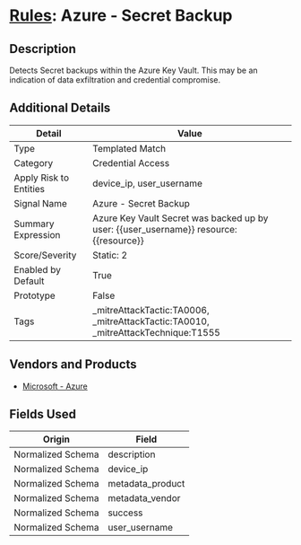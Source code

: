 # [Rules](README.md): Azure - Secret Backup

## Description
Detects Secret backups within the Azure Key Vault. This may be an indication of data exfiltration and credential compromise.

## Additional Details
|Detail|Value|
|----|----|
|Type|Templated Match|
|Category|Credential Access|
|Apply Risk to Entities|device_ip, user_username|
|Signal Name|Azure - Secret Backup|
|Summary Expression|Azure Key Vault Secret was backed up by user: {{user_username}} resource: {{resource}}|
|Score/Severity|Static: 2|
|Enabled by Default|True|
|Prototype|False|
|Tags|_mitreAttackTactic:TA0006, _mitreAttackTactic:TA0010, _mitreAttackTechnique:T1555|
## Vendors and Products
- [Microsoft - Azure](../products/a1225af5-e778-4068-a9a2-47da93d1ff24.md)


## Fields Used

|Origin|Field|
|----|----|
|Normalized Schema|description|
|Normalized Schema|device_ip|
|Normalized Schema|metadata_product|
|Normalized Schema|metadata_vendor|
|Normalized Schema|success|
|Normalized Schema|user_username|


